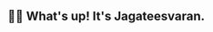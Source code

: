 ## 🤙🏻 What's up! It's Jagateesvaran.

[website]: https://jagateesvaran.wixsite.com/portfolio
[instagram]: https://www.instagram.com/jagatees_3k/
[linkedin]: https://www.linkedin.com/in/k-jagateesvaran-rajoo-34049017a/
